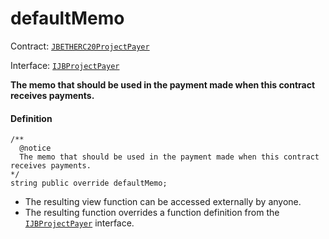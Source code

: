 # defaultMemo

Contract: [`JBETHERC20ProjectPayer`](/docs/v4/deprecated/v2/contracts/or-utilities/jbetherc20projectpayer/README.md)

Interface: [`IJBProjectPayer`](/docs/v4/deprecated/v2/interfaces/ijbprojectpayer.md)

**The memo that should be used in the payment made when this contract receives payments.**

#### Definition

```
/**
  @notice
  The memo that should be used in the payment made when this contract receives payments.
*/
string public override defaultMemo;
```

* The resulting view function can be accessed externally by anyone.
* The resulting function overrides a function definition from the [`IJBProjectPayer`](/docs/v4/deprecated/v2/interfaces/ijbprojectpayer.md) interface.
